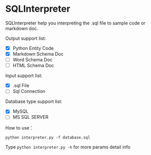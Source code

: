 # SQLInterpreter
SQLInterpreter help you interpreting the .sql file to sample code or markdown doc.

Output support list:

- [x] Python Entity Code
- [x] Markdown Schema Doc
- [ ] Word Schema Doc
- [ ] HTML Schema Doc

Input support list:

- [x] .sql File
- [ ] Sql Connection

Database type support list:

- [x] MySQL
- [ ] MS SQL SERVER

How to use：

`python interpreter.py -f database.sql`

Type `python interpreter.py -h` for more params detail info